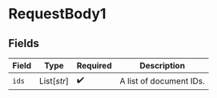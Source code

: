 # RequestBody1


## Fields

| Field                   | Type                    | Required                | Description             |
| ----------------------- | ----------------------- | ----------------------- | ----------------------- |
| `ids`                   | List[*str*]             | :heavy_check_mark:      | A list of document IDs. |